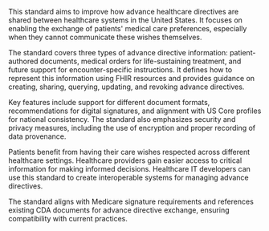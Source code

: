 This standard aims to improve how advance healthcare directives are shared between healthcare systems in the United States. It focuses on enabling the exchange of patients' medical care preferences, especially when they cannot communicate these wishes themselves.

The standard covers three types of advance directive information: patient-authored documents, medical orders for life-sustaining treatment, and future support for encounter-specific instructions. It defines how to represent this information using FHIR resources and provides guidance on creating, sharing, querying, updating, and revoking advance directives.

Key features include support for different document formats, recommendations for digital signatures, and alignment with US Core profiles for national consistency. The standard also emphasizes security and privacy measures, including the use of encryption and proper recording of data provenance.

Patients benefit from having their care wishes respected across different healthcare settings. Healthcare providers gain easier access to critical information for making informed decisions. Healthcare IT developers can use this standard to create interoperable systems for managing advance directives.

The standard aligns with Medicare signature requirements and references existing CDA documents for advance directive exchange, ensuring compatibility with current practices.